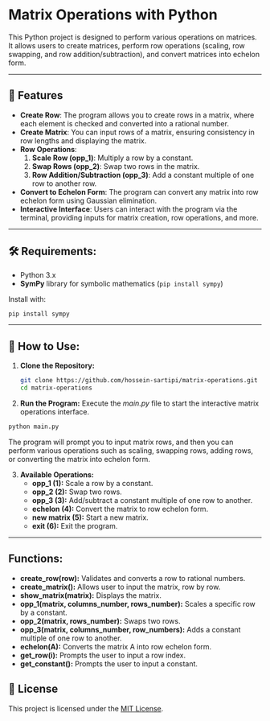 # Matrix Operations with Python

This Python project is designed to perform various operations on matrices. It allows users to create matrices, perform row operations (scaling, row swapping, and row addition/subtraction), and convert matrices into echelon form.

---

## 📌 Features

- **Create Row**: The program allows you to create rows in a matrix, where each element is checked and converted into a rational number.
- **Create Matrix**: You can input rows of a matrix, ensuring consistency in row lengths and displaying the matrix.
- **Row Operations**:
  1. **Scale Row (opp_1)**: Multiply a row by a constant.
  2. **Swap Rows (opp_2)**: Swap two rows in the matrix.
  3. **Row Addition/Subtraction (opp_3)**: Add a constant multiple of one row to another row.
- **Convert to Echelon Form**: The program can convert any matrix into row echelon form using Gaussian elimination.
- **Interactive Interface**: Users can interact with the program via the terminal, providing inputs for matrix creation, row operations, and more.
  
---

## 🛠️ Requirements:

- Python 3.x
- **SymPy** library for symbolic mathematics (`pip install sympy`)

Install with:

```bash
pip install sympy
```

---

## 🚀 How to Use:

1. **Clone the Repository:**

   ```bash
   git clone https://github.com/hossein-sartipi/matrix-operations.git
   cd matrix-operations

2. **Run the Program:**
   Execute the *main.py* file to start the interactive matrix operations interface.
``` bash
python main.py
```
The program will prompt you to input matrix rows, and then you can perform various operations such as scaling, swapping rows, adding rows, or converting the matrix into echelon form.

3. **Available Operations:**
   - **opp_1 (1):** Scale a row by a constant.
   - **opp_2 (2):** Swap two rows.
   - **opp_3 (3):** Add/subtract a constant multiple of one row to another.
   - **echelon (4):** Convert the matrix to row echelon form.
   - **new matrix (5):** Start a new matrix.
   - **exit (6):** Exit the program.

---

## Functions:
- **create_row(row):** Validates and converts a row to rational numbers.
- **create_matrix():** Allows user to input the matrix, row by row.
- **show_matrix(matrix):** Displays the matrix.
- **opp_1(matrix, columns_number, rows_number):** Scales a specific row by a constant.
- **opp_2(matrix, rows_number):** Swaps two rows.
- **opp_3(matrix, columns_number, row_numbers):** Adds a constant multiple of one row to another.
- **echelon(A):** Converts the matrix A into row echelon form.
- **get_row(i):** Prompts the user to input a row index.
- **get_constant():** Prompts the user to input a constant.

## 📄 License

This project is licensed under the [MIT License](LICENSE).

